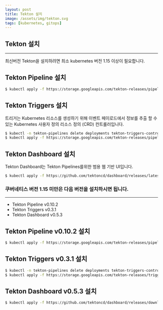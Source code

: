 ```yaml
---
layout: post
title: Tekton 설치
image: /assets/img/tekton.svg
tags: [kubernetes, gitops]
---
```


## Tekton 설치
---
최신버전 Tekton을 설치하려면 최소 kubernetes 버전 1.15 이상이 필요합니다.

## Tekton Pipeline 설치
```bash
$ kubectl apply -f https://storage.googleapis.com/tekton-releases/pipeline/latest/release.yaml
```

## Tekton Triggers 설치
트리거는 Kubernetes 리소스를 생성하기 위해 이벤트 페이로드에서 정보를 추출 할 수있는 Kubernetes 사용자 정의 리소스 정의 (CRD) 컨트롤러입니다.
```bash
$ kubectl -n tekton-pipelines delete deployments tekton-triggers-controller tekton-triggers-webhook
$ kubectl apply -f https://storage.googleapis.com/tekton-releases/pipeline/latest/release.yaml
```

## Tekton Dashboard 설치
Tekton Dashboard는 Tekton Pipelines를위한 범용 웹 기반 UI입니다.
```bash
$ kubectl apply -f https://github.com/tektoncd/dashboard/releases/latest/download/tekton-dashboard-release.yaml
```

### 쿠버네티스 버전 1.15 미만은 다음 버전을 설치하시면 됩니다.
---
- Tekton Pipeline v0.10.2
- Tekton Triggers v0.3.1
- Tekton Dashboard v0.5.3

## Tekton Pipeline v0.10.2 설치
```bash
$ kubectl apply -f https://storage.googleapis.com/tekton-releases/pipeline/previous/v0.10.2/release.yaml
```

## Tekton Triggers v0.3.1 설치
```bash
$ kubectl -n tekton-pipelines delete deployments tekton-triggers-controller tekton-triggers-webhook
$ kubectl apply -f https://storage.googleapis.com/tekton-releases/triggers/previous/v0.3.1/release.yaml
```

## Tekton Dashboard v0.5.3 설치
```bash
$ kubectl apply -f https://github.com/tektoncd/dashboard/releases/download/v0.5.3/tekton-dashboard-release.yaml
```